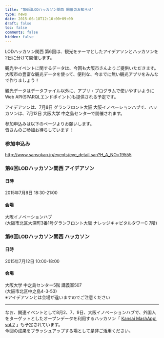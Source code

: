 ```yaml
---
title: "第6回LODハッカソン関西 開催のお知らせ"
type: news
date: 2015-06-18T12:10:00+09:00
draft: false
toc: false
comments: false
hidden: false
---
```


LODハッカソン関西 第6回は、観光をテーマとしたアイデアソンとハッカソンを2日に分けて開催します。  

観光やイベントに関するデータは、今回も大阪市さんよりご提供いただきます。  
大阪市の豊富な観光データを使って、便利な、今までに無い観光アプリをみんなで作りましょう！  

観光データはデータファイル以外に、アプリ・プログラムで使いやすいようにWeb API(SPARQLエンドポイント)も提供される予定です。  

アイデアソンは、7月8日 グランフロント大阪 大阪イノベーションハブで、ハッカソンは、7月12日 大阪大学 中之島センターで開催されます。  

参加申込みは以下のページよりお願いします。  
皆さんのご参加お待ちしています！  

### 参加申込み

<http://www.sansokan.jp/events/eve_detail.san?H_A_NO=19555>  

### 第6回LODハッカソン関西 アイデアソン

#### 日時

2015年7月8日 18:30-21:00  

#### 会場

大阪イノベーションハブ  
(大阪市北区大深町3番1号グランフロント大阪 ナレッジキャピタルタワーC 7階)  

### 第6回LODハッカソン関西 ハッカソン

#### 日時

2015年7月12日 10:00-18:00  

#### 会場

大阪大学 中之島センター5階 講義室507  
(大阪市北区中之島4-3-53)  
※アイデアソンとは会場が違いますのでご注意ください  

---

なお、関連イベントとして8月2、7、9日、大阪イノベーションハブで、外国人をターゲットとしたオープンデータを利用するハッカソン「
[Kansai MashApp! vol.2](http://www.innovation-osaka.jp/ja/events/5146)
」も予定されています。  
今回の成果をブラッシュアップする場として是非ご活用ください。  


<br />

